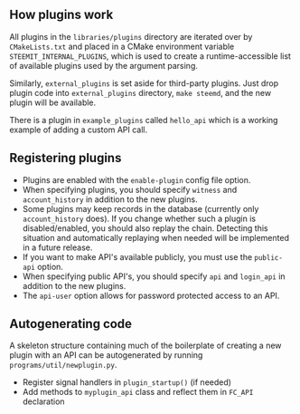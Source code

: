 
How plugins work
----------------

All plugins in the `libraries/plugins` directory are iterated over by `CMakeLists.txt` and placed in a CMake environment variable `STEEMIT_INTERNAL_PLUGINS`, which is used to create a runtime-accessible list of available plugins used by the argument parsing.

Similarly, `external_plugins` is set aside for third-party plugins.  Just drop plugin code into `external_plugins` directory, `make steemd`, and the new plugin will be available.

There is a plugin in `example_plugins` called `hello_api` which is a working example of adding a custom API call.

Registering plugins
-------------------

- Plugins are enabled with the `enable-plugin` config file option.
- When specifying plugins, you should specify `witness` and `account_history` in addition to the new plugins.
- Some plugins may keep records in the database (currently only `account_history` does).  If you change whether such a plugin is disabled/enabled, you should also replay the chain.  Detecting this situation and automatically replaying when needed will be implemented in a future release.
- If you want to make API's available publicly, you must use the `public-api` option.
- When specifying public API's, you should specify `api` and `login_api` in addition to the new plugins.
- The `api-user` option allows for password protected access to an API.

Autogenerating code
-------------------

A skeleton structure containing much of the boilerplate of creating a new plugin with an API can be autogenerated by running `programs/util/newplugin.py`.

- Register signal handlers in `plugin_startup()` (if needed)
- Add methods to `myplugin_api` class and reflect them in `FC_API` declaration
